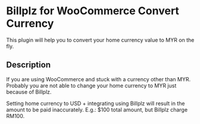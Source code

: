 # Billplz for WooCommerce Convert Currency

This plugin will help you to convert your home currency value to MYR on the fly.

## Description

If you are using WooCommerce and stuck with a currency other than MYR. Probably you are not able to change your home currency to MYR just because of Billplz. 

Setting home currency to USD + integrating using Billplz will result in the amount to be paid inaccurately. E.g.: $100 total amount, but Billplz charge RM100.